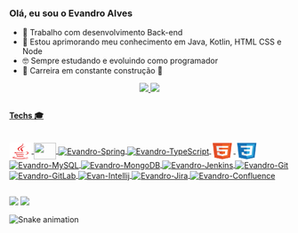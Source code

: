 ### Olá, eu sou o Evandro Alves

- 🔭 Trabalho com desenvolvimento Back-end
- 🌱 Estou aprimorando meu conhecimento em Java, Kotlin, HTML CSS e Node
- 🤓 Sempre estudando e evoluindo como programador
- 🚧 Carreira em constante construção 🚧

<div align="center">
  <a href="https://github.com/Evandro-Alves-Dev">
  <img height="180em" src="https://github-readme-stats.vercel.app/api?username=Evandro-Alves-Dev&show_icons=true&theme=tokyonight&include_all_commits=true&count_private=true&border_radius=15"/>
  <img height="180em" src="https://github-readme-stats.vercel.app/api/top-langs/?username=Evandro-Alves-Dev&layout=compact&langs_count=7&theme=tokyonight&border_radius=15"/>
</div>
  
  ##
  
  #### Techs :mortar_board: 
  
<div style="display: inline_block"><br>
  <img align="center" alt="Evandro-Java" height="30" width="40" src="https://raw.githubusercontent.com/devicons/devicon/master/icons/java/java-plain.svg">
  <img align="center" alte="Evandro-kotlin" height="30" width="40" src="https://github.com/Evandro-Alves-Dev/Evandro-Alves-Dev/assets/70543731/dae65644-9f81-4524-93ed-e6218cd4020f
">
  <img align="center" alt="Evandro-Spring" height="30" width="40" src="https://cdn.jsdelivr.net/gh/devicons/devicon/icons/spring/spring-original.svg">
  <img align="center" alt="Evandro-TypeScript" height="30" width="40" src="https://cdn.jsdelivr.net/gh/devicons/devicon/icons/typescript/typescript-original.svg">
  <img align="center" alt="Evandro-HTML" height="30" width="40" src="https://raw.githubusercontent.com/devicons/devicon/master/icons/html5/html5-original.svg">
  <img align="center" alt="Evandro-CSS" height="30" width="40" src="https://raw.githubusercontent.com/devicons/devicon/master/icons/css3/css3-original.svg">  
  <img align="center" alt="Evandro-MySQL" height="30" width="40" src="https://cdn.jsdelivr.net/gh/devicons/devicon/icons/mysql/mysql-original.svg">
  <img align="center" alt="Evandro-MongoDB" height="30" width="40" src="https://cdn.jsdelivr.net/gh/devicons/devicon/icons/mongodb/mongodb-plain-wordmark.svg">
  <img align="center" alt="Evandro-Jenkins" height="30" width="40" src="https://cdn.jsdelivr.net/gh/devicons/devicon/icons/jenkins/jenkins-original.svg">
  <img align="center" alt="Evandro-Git" height="30" width="40" src="https://cdn.jsdelivr.net/gh/devicons/devicon/icons/git/git-original.svg">
  <img align="center" alt="Evandro-GitLab" height="30" width="40" src="https://cdn.jsdelivr.net/gh/devicons/devicon/icons/gitlab/gitlab-original.svg">  
  <img align="center" alt="Evan-Intellij" height="30" width="40" src="https://cdn.jsdelivr.net/gh/devicons/devicon/icons/intellij/intellij-original-wordmark.svg">   
  <img align="center" alt="Evandro-Jira" height="30" width="40" src="https://cdn.jsdelivr.net/gh/devicons/devicon/icons/jira/jira-original-wordmark.svg">
  <img align="center" alt="Evandro-Confluence" height="30" width="40" src="https://cdn.jsdelivr.net/gh/devicons/devicon/icons/confluence/confluence-original-wordmark.svg"> 
</div>
  
  ##
 
<div>   
  <a href="https://www.linkedin.com/in/evandro-alves-b114b120/" target="_blank"><img src="https://img.shields.io/badge/-LinkedIn-%230077B5?style=for-the-badge&logo=linkedin&logoColor=white" target="_blank"></a> 
   <a href = "mailto:evandroacer3@gmail.com"><img src="https://img.shields.io/badge/Gmail-D14836?style=for-the-badge&logo=gmail&logoColor=white" target="_blank"></a>  
  
  ![Snake animation](https://github.com/Evandro-Alves-Dev/Evandro-Alves-Dev/blob/output/github-contribution-grid-snake.svg)
</div>
